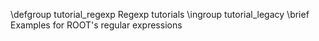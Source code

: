 \defgroup tutorial_regexp Regexp tutorials
\ingroup tutorial_legacy
\brief Examples for ROOT's regular expressions
